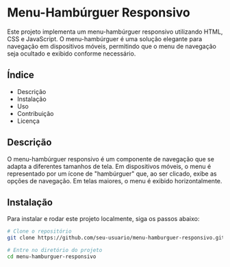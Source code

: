 # Menu-Hambúrguer Responsivo

Este projeto implementa um menu-hambúrguer responsivo utilizando HTML, CSS e JavaScript. O menu-hambúrguer é uma solução elegante para navegação em dispositivos móveis, permitindo que o menu de navegação seja ocultado e exibido conforme necessário.

## Índice

- Descrição
- Instalação
- Uso
- Contribuição
- Licença

## Descrição

O menu-hambúrguer responsivo é um componente de navegação que se adapta a diferentes tamanhos de tela. Em dispositivos móveis, o menu é representado por um ícone de "hambúrguer" que, ao ser clicado, exibe as opções de navegação. Em telas maiores, o menu é exibido horizontalmente.

## Instalação

Para instalar e rodar este projeto localmente, siga os passos abaixo:

```bash
# Clone o repositório
git clone https://github.com/seu-usuario/menu-hamburguer-responsivo.git

# Entre no diretório do projeto
cd menu-hamburguer-responsivo
